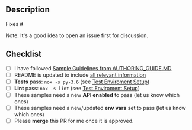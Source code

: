 ## Description

Fixes #<ISSUE-NUMBER>

Note: It's a good idea to open an issue first for discussion.

## Checklist
- [ ] I have followed [Sample Guidelines from AUTHORING_GUIDE.MD](https://github.com/GoogleCloudPlatform/python-docs-samples/blob/master/AUTHORING_GUIDE.md)
- [ ] README is updated to include [all relevant information](https://github.com/GoogleCloudPlatform/python-docs-samples/blob/master/AUTHORING_GUIDE.md#readme-file)
- [ ] **Tests** pass:   `nox -s py-3.6` (see [Test Enviroment Setup](https://github.com/GoogleCloudPlatform/python-docs-samples/blob/master/AUTHORING_GUIDE.md#test-environment-setup))
- [ ] **Lint** pass:   `nox -s lint` (see [Test Enviroment Setup](https://github.com/GoogleCloudPlatform/python-docs-samples/blob/master/AUTHORING_GUIDE.md#test-environment-setup))
- [ ] These samples need a new **API enabled** to pass (let us know which ones)
- [ ] These samples need a new/updated **env vars** set to pass (let us know which ones)
- [ ] Please **merge** this PR for me once it is approved.
